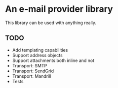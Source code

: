 # An e-mail provider library
This library can be used with anything really.

## TODO
- Add templating capabilities
- Support address objects
- Support attachments both inline and not
- Transport: SMTP
- Transport: SendGrid
- Transport: Mandrill
- Tests
